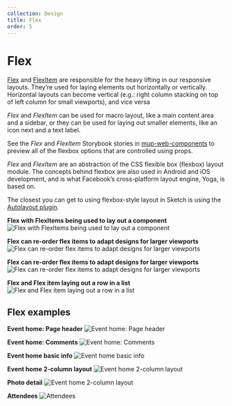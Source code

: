 ```yaml
---
collection: Design
title: Flex
order: 5
---
```


# Flex
[Flex](https://meetup.github.io/meetup-web-components/?selectedKind=Flex&selectedStory=Row%20%28default%29&full=0&down=1&left=1&panelRight=0&downPanel=kadirahq%2Fstorybook-addon-actions%2Factions-panel) and [FlexItem](https://meetup.github.io/meetup-web-components/?selectedKind=FlexItem&selectedStory=Flex%20Item%20grow%20%28default%29&full=0&down=1&left=1&panelRight=0&downPanel=kadirahq%2Fstorybook-addon-actions%2Factions-panel) are responsible for the heavy lifting in our responsive layouts. They’re used for laying elements out horizontally or vertically. Horizontal layouts can become vertical (e.g.: right column stacking on top of left column for small viewports), and vice versa

_Flex_ and _FlexItem_ can be used for macro layout, like a main content area and a sidebar, or they can be used for laying out smaller elements, like an icon next and a text label.

See the _Flex_ and _FlexItem_ Storybook stories in [mup-web-components](https://meetup.github.io/meetup-web-components/) to preview all of the flexbox options that are controlled using props.

_Flex_ and _FlexItem_ are an abstraction of the CSS flexible box (flexbox) layout module. The concepts behind flexbox are also used in Android and iOS development, and is what Facebook’s cross-platform layout engine, Yoga, is based on.

The closest you can get to using flexbox-style layout in Sketch is using the [Autolayout plugin](https://animaapp.github.io/).

**Flex with FlexItems being used to lay out a component**
![Flex with FlexItems being used to lay out a component](/assets/contentImages/layoutDocs/components/Flex_with_FlexItems-isolated.png "Flex with FlexItems being used to lay out a component")

**Flex can re-order flex items to adapt designs for larger viewports**
![Flex can re-order flex items to adapt designs for larger viewports](/assets/contentImages/layoutDocs/components/Flex-rwdLayoutExample--simple.png "Flex can re-order flex items to adapt designs for larger viewports")

**Flex can re-order flex items to adapt designs for larger viewports**
![Flex can re-order flex items to adapt designs for larger viewports](/assets/contentImages/layoutDocs/components/Flex(macro).png "Flex can re-order flex items to adapt designs for larger viewports")

**Flex and Flex item laying out a row in a list**
![Flex and Flex item laying out a row in a list](/assets/contentImages/layoutDocs/components/Flex(micro).png "Flex and Flex item laying out a row in a list")

## Flex examples

**Event home: Page header**
![Event home: Page header](/assets/contentImages/layoutDocs/productExamples/Flex-EventHomePageHead.png "Event home: Page header")

**Event home: Comments**
![Event home: Comments](/assets/contentImages/layoutDocs/productExamples/Flex-CommentList.png "Event home: Comments")

**Event home basic info**
![Event home basic info](/assets/contentImages/layoutDocs/productExamples/Flex-EventInfo.png "Event home basic info")

**Event home 2-column layout**
![Event home 2-column layout](/assets/contentImages/layoutDocs/productExamples/Flex-EventHome.png "Event home 2-column layout")

**Photo detail**
![Event home 2-column layout](/assets/contentImages/layoutDocs/productExamples/Flex-PhotoDetail.png "Event home 2-column layout")

**Attendees**
![Attendees](/assets/contentImages/layoutDocs/productExamples/Flex-Attendees.png "Attendees")
